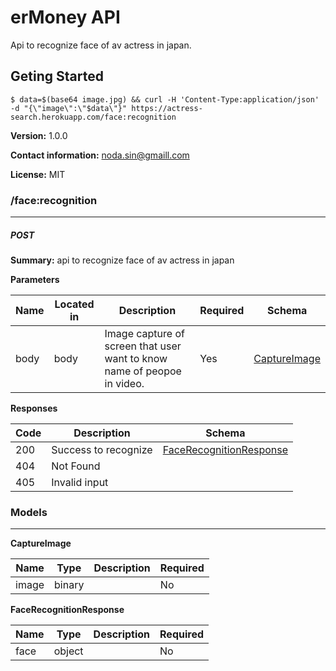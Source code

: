 erMoney API
===========
Api to recognize face of av actress in japan.


## Geting Started

```
$ data=$(base64 image.jpg) && curl -H 'Content-Type:application/json' -d "{\"image\":\"$data\"}" https://actress-search.herokuapp.com/face:recognition
```

**Version:** 1.0.0

**Contact information:**
noda.sin@gmaill.com

**License:** MIT

### /face:recognition
---
##### ***POST***
**Summary:** api to recognize face of av actress in japan

**Parameters**

| Name | Located in | Description | Required | Schema |
| ---- | ---------- | ----------- | -------- | ---- |
| body | body | Image capture of screen that user want to know name of peopoe in video. | Yes | [CaptureImage](#captureImage) |

**Responses**

| Code | Description | Schema |
| ---- | ----------- | ------ |
| 200 | Success to recognize | [FaceRecognitionResponse](#faceRecognitionResponse) |
| 404 | Not Found |
| 405 | Invalid input |

### Models
---

<a name="captureImage"></a>**CaptureImage**

| Name | Type | Description | Required |
| ---- | ---- | ----------- | -------- |
| image | binary |  | No |

<a name="faceRecognitionResponse"></a>**FaceRecognitionResponse**

| Name | Type | Description | Required |
| ---- | ---- | ----------- | -------- |
| face | object |  | No |
